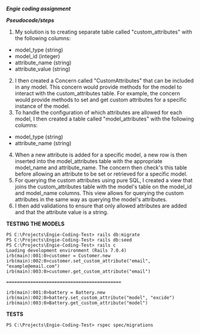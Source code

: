 ***Engie coding assignment***

***Pseudocode/steps*** 

1. My solution is to creating separate table called "custom_attributes" with the following columns:
* model_type (string)
* model_id (integer)
* attribute_name (string)
* attribute_value (string)
2. I  then created a Concern called "CustomAttributes" that can be included in any model. This concern would provide methods for the model to interact with the custom_attributes table. For example, the concern would provide methods to set and get custom attributes for a specific instance of the model.
3. To handle the configuration of which attributes are allowed for each model, I then created a table called "model_attributes" with the following columns:
*  model_type (string)
*  attribute_name (string)
4. When a new attribute is added for a specific model, a new row is then inserted into the model_attributes table with the appropriate model_name and attribute_name. The concern  then check's this table before allowing an attribute to be set or retrieved for a specific model.
5. For querying the custom attributes using pure SQL, I  created a view that joins the custom_attributes table with the model's table on the model_id and model_name columns. This view  allows for querying the custom attributes in the same way as querying the model's attributes.
6. I then add validations to ensure that only allowed attributes are added and that the attribute value is a string.

**TESTING THE MODELS**

```console
PS C:\Projects\Engie-Coding-Test> rails db:migrate
PS C:\Projects\Engie-Coding-Test> rails db:seed
PS C:\Projects\Engie-Coding-Test> rails c
Loading development environment (Rails 7.0.4)
irb(main):001:0>customer = Customer.new
irb(main):002:0>customer.set_custom_attribute("email", "example@email.com")
irb(main):003:0>customer.get_custom_attribute("email") 

===========================================

irb(main):001:0>battery = Battery.new
irb(main):002:0>battery.set_custom_attribute("model", "excide")
irb(main):003:0>Battery.get_custom_attribute("model") 
```

**TESTS**

```console
PS C:\Projects\Engie-Coding-Test> rspec spec/migrations
```

